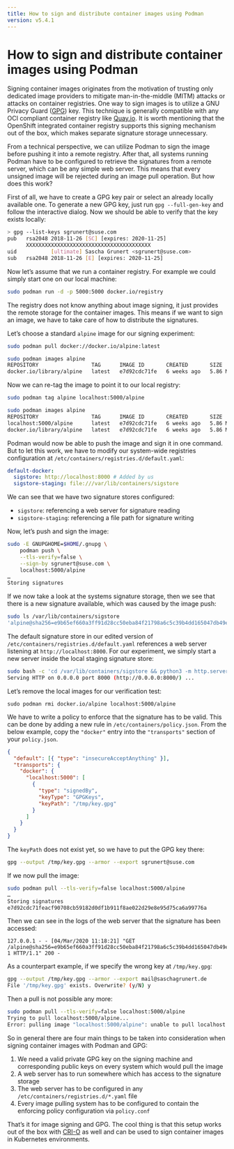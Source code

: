 ```yaml
---
title: How to sign and distribute container images using Podman
version: v5.4.1
---
```


# How to sign and distribute container images using Podman

Signing container images originates from the motivation of trusting only
dedicated image providers to mitigate man-in-the-middle (MITM) attacks or
attacks on container registries. One way to sign images is to utilize a GNU
Privacy Guard ([GPG][0]) key. This technique is generally compatible with any
OCI compliant container registry like [Quay.io][1]. It is worth mentioning that
the OpenShift integrated container registry supports this signing mechanism out
of the box, which makes separate signature storage unnecessary.

[0]: https://gnupg.org
[1]: https://quay.io

From a technical perspective, we can utilize Podman to sign the image before
pushing it into a remote registry. After that, all systems running Podman have
to be configured to retrieve the signatures from a remote server, which can
be any simple web server. This means that every unsigned image will be rejected
during an image pull operation. But how does this work?

First of all, we have to create a GPG key pair or select an already locally
available one. To generate a new GPG key, just run `gpg --full-gen-key` and
follow the interactive dialog. Now we should be able to verify that the key
exists locally:

```bash
> gpg --list-keys sgrunert@suse.com
pub   rsa2048 2018-11-26 [SC] [expires: 2020-11-25]
      XXXXXXXXXXXXXXXXXXXXXXXXXXXXXXXXXXXXXXXX
uid           [ultimate] Sascha Grunert <sgrunert@suse.com>
sub   rsa2048 2018-11-26 [E] [expires: 2020-11-25]
```

Now let’s assume that we run a container registry. For example we could simply
start one on our local machine:

```bash
sudo podman run -d -p 5000:5000 docker.io/registry
```

The registry does not know anything about image signing, it just provides the remote
storage for the container images. This means if we want to sign an image, we
have to take care of how to distribute the signatures.

Let’s choose a standard `alpine` image for our signing experiment:

```bash
sudo podman pull docker://docker.io/alpine:latest
```

```bash
sudo podman images alpine
REPOSITORY                 TAG      IMAGE ID       CREATED       SIZE
docker.io/library/alpine   latest   e7d92cdc71fe   6 weeks ago   5.86 MB
```

Now we can re-tag the image to point it to our local registry:

```bash
sudo podman tag alpine localhost:5000/alpine
```

```bash
sudo podman images alpine
REPOSITORY                 TAG      IMAGE ID       CREATED       SIZE
localhost:5000/alpine      latest   e7d92cdc71fe   6 weeks ago   5.86 MB
docker.io/library/alpine   latest   e7d92cdc71fe   6 weeks ago   5.86 MB
```

Podman would now be able to push the image and sign it in one command. But to
let this work, we have to modify our system-wide registries configuration at
`/etc/containers/registries.d/default.yaml`:

```yaml
default-docker:
  sigstore: http://localhost:8000 # Added by us
  sigstore-staging: file:///var/lib/containers/sigstore
```

We can see that we have two signature stores configured:

- `sigstore`: referencing a web server for signature reading
- `sigstore-staging`: referencing a file path for signature writing

Now, let’s push and sign the image:

```bash
sudo -E GNUPGHOME=$HOME/.gnupg \
    podman push \
    --tls-verify=false \
    --sign-by sgrunert@suse.com \
    localhost:5000/alpine
…
Storing signatures
```

If we now take a look at the systems signature storage, then we see that there
is a new signature available, which was caused by the image push:

```bash
sudo ls /var/lib/containers/sigstore
'alpine@sha256=e9b65ef660a3ff91d28cc50eba84f21798a6c5c39b4dd165047db49e84ae1fb9'
```

The default signature store in our edited version of
`/etc/containers/registries.d/default.yaml` references a web server listening at
`http://localhost:8000`. For our experiment, we simply start a new server inside
the local staging signature store:

```bash
sudo bash -c 'cd /var/lib/containers/sigstore && python3 -m http.server'
Serving HTTP on 0.0.0.0 port 8000 (http://0.0.0.0:8000/) ...
```

Let’s remove the local images for our verification test:

```
sudo podman rmi docker.io/alpine localhost:5000/alpine
```

We have to write a policy to enforce that the signature has to be valid. This
can be done by adding a new rule in `/etc/containers/policy.json`. From the
below example, copy the `"docker"` entry into the `"transports"` section of your
`policy.json`.

```json
{
  "default": [{ "type": "insecureAcceptAnything" }],
  "transports": {
    "docker": {
      "localhost:5000": [
        {
          "type": "signedBy",
          "keyType": "GPGKeys",
          "keyPath": "/tmp/key.gpg"
        }
      ]
    }
  }
}
```

The `keyPath` does not exist yet, so we have to put the GPG key there:

```bash
gpg --output /tmp/key.gpg --armor --export sgrunert@suse.com
```

If we now pull the image:

```bash
sudo podman pull --tls-verify=false localhost:5000/alpine
…
Storing signatures
e7d92cdc71feacf90708cb59182d0df1b911f8ae022d29e8e95d75ca6a99776a
```

Then we can see in the logs of the web server that the signature has been
accessed:

```
127.0.0.1 - - [04/Mar/2020 11:18:21] "GET /alpine@sha256=e9b65ef660a3ff91d28cc50eba84f21798a6c5c39b4dd165047db49e84ae1fb9/signature-1 HTTP/1.1" 200 -
```

As a counterpart example, if we specify the wrong key at `/tmp/key.gpg`:

```bash
gpg --output /tmp/key.gpg --armor --export mail@saschagrunert.de
File '/tmp/key.gpg' exists. Overwrite? (y/N) y
```

Then a pull is not possible any more:

```bash
sudo podman pull --tls-verify=false localhost:5000/alpine
Trying to pull localhost:5000/alpine...
Error: pulling image "localhost:5000/alpine": unable to pull localhost:5000/alpine: unable to pull image: Source image rejected: Invalid GPG signature: …
```

So in general there are four main things to be taken into consideration when
signing container images with Podman and GPG:

1. We need a valid private GPG key on the signing machine and corresponding
   public keys on every system which would pull the image
2. A web server has to run somewhere which has access to the signature storage
3. The web server has to be configured in any
   `/etc/containers/registries.d/*.yaml` file
4. Every image pulling system has to be configured to contain the enforcing
   policy configuration via `policy.conf`

That’s it for image signing and GPG. The cool thing is that this setup works out
of the box with [CRI-O][2] as well and can be used to sign container images in
Kubernetes environments.

[2]: https://cri-o.io
